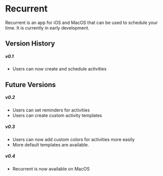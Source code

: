 # Recurrent
Recurrent is an app for iOS and MacOS that can be used to schedule your time. It
is currently in early development.

## Version History
##### v0.1
 - Users can now create and schedule activities

## Future Versions
##### v0.2
 - Users can set reminders for activities
 - Users can create custom activity templates

##### v0.3
 - Users can now add custom colors for activities more easily
 - More default templates are available.

##### v0.4
 - Recurrent is now available on MacOS
